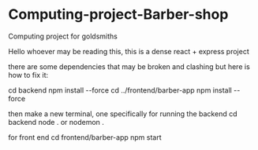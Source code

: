# Computing-project-Barber-shop

Computing project for goldsmiths

Hello whoever may be reading this, this is a dense react + express project

there are some dependencies that may be broken and clashing but here is how to fix it:

cd backend npm install --force cd ../frontend/barber-app npm install --force

then make a new terminal, one specifically for running the backend cd backend node . or nodemon .

for front end cd frontend/barber-app npm start
